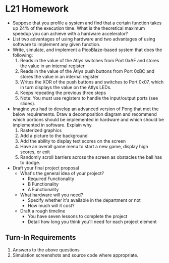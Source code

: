 # L21 Homework

- Suppose that you profile a system and find that a certain function takes up 24% of the execution time.  What is the theoretical maximum speedup you can achieve with a hardware accelerator?
- List two advantages of using hardware and two advantages of using software to implement any given function.
- Write, simulate, and implement a PicoBlaze-based system that does the following:
  1. Reads in the value of the Atlys switches from Port 0xAF and stores the value in an internal register
  2. Reads in the value of the Atlys push buttons from Port 0xBC and stores the value in an internal register
  3. Writes the XOR of the push buttons and switches to Port 0x07, which in turn displays the value on the Atlys LEDs.
  4. Keeps repeating the previous three steps
  5. Note: You must use registers to handle the input/output ports (see slides).
- Imagine you had to develop an advanced version of Pong that met the below requirements.  Draw a decomposition diagram and recommend which portions should be implemented in hardware and which should be implemented in software.  Explain why.
  1. Rasterized graphics
  2. Add a picture to the background
  3. Add the ability to display text scores on the screen
  4. Have an overall game menu to start a new game, display high scores, or exit
  5. Randomly scroll barriers across the screen as obstacles the ball has to dodge.
- Draft your final project proposal
  - What's the general idea of your project?
    - Required Functionality
    - B Functionality
    - A Functionality
  - What hardware will you need?
    - Specify whether it's available in the department
      or not
    - How much will it cost?
  - Draft a rough timeline
    - You have seven lessons to complete the project
    - Detail how long you think you'll need for each
      project element

## Turn-In Requirements

1. Answers to the above questions
2. Simulation screenshots and source code where appropriate.
